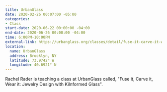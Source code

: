 ```yaml
---
title: UrbanGlass
date: 2020-02-26 00:07:00 -05:00
categories:
- Class
start-date: 2020-06-22 00:00:00 -04:00
end-date: 2020-06-26 00:00:00 -04:00
time: 6:00PM-10:00PM
external-link: https://urbanglass.org/classes/detail/fuse-it-carve-it-wear-it
location:
  name: UrbanGlass
  address: Brooklyn, NY
  latitude: 73.9742° W
  longitude: 40.6921° N
---
```


Rachel Rader is teaching a class at UrbanGlass called, "Fuse it, Carve it, Wear it: Jewelry Design with Kilnformed Glass". 